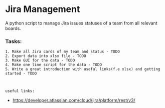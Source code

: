 # Jira Management
  A python script to manage Jira issues statuses of a team from all relevant boards.

  ### Tasks:
    1. Make all Jira cards of my team and status - TODO
    2. Export data into xlsx file - TODO
    3. Make GUI for the data - TODO
    4. Make one line script for the data - TODO
    5. Write a great introduction with useful links(f.e xlsx) and getting started - TODO



    useful links:
 - https://developer.atlassian.com/cloud/jira/platform/rest/v3/




